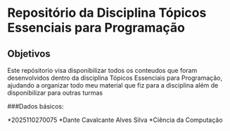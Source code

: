 # Repositório da Disciplina Tópicos Essenciais para Programação 
 
## Objetivos

Este repósitorio visa disponibilizar todos os conteudos que foram desenvolvidos dentro da disciplina Tópicos Essenciais para Programação, ajudando a organizar todo meu material que fiz para a disciplina além de disponibilizar para outras turmas

###Dados básicos:

*2025110270075
*Dante Cavalcante Alves Silva
*Ciência da Computação
